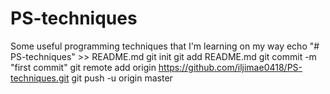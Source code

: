 # PS-techniques
Some useful programming techniques that I'm learning on my way
echo "# PS-techniques" >> README.md
git init
git add README.md
git commit -m "first commit"
git remote add origin https://github.com/iljimae0418/PS-techniques.git
git push -u origin master
